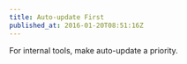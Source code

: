```yaml
---
title: Auto-update First
published_at: 2016-01-20T08:51:16Z
---
```


For internal tools, make auto-update a priority.
